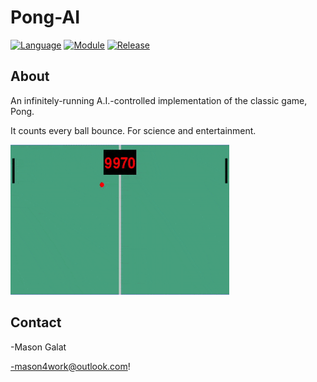 # Pong-AI

[![Language](https://img.shields.io/badge/language-python-blue.svg?style=flat)](https://www.python.org)
[![Module](https://img.shields.io/badge/module-pygame-brightgreen.svg?style=flat)](http://www.pygame.org/news.html)
[![Release](https://img.shields.io/badge/release-v1.0-orange.svg?style=flat)](https://github.com/spacewizard66/Pong-AI)

## About

An infinitely-running A.I.-controlled implementation of the classic game, Pong.

It counts every ball bounce. For science and entertainment.

<img src="https://github.com/spacewizard66/Pong-AI/blob/main/PongAI.gif?raw=true" width="350" height="240" />

## Contact
  -Mason Galat
  
  -mason4work@outlook.com!
